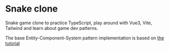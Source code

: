 # Snake clone

Snake game clone to practice TypeScript, play around with Vue3, Vite, Tailwind and learn about game dev patterns.

The base Entity-Component-System pattern implementation is based on [the tutorial](https://github.com/soloschenko-grigoriy/gamedev-patterns-ts)
